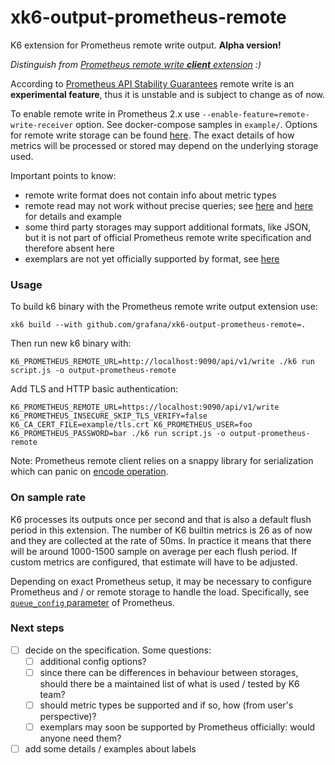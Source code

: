 # xk6-output-prometheus-remote

K6 extension for Prometheus remote write output. **Alpha version!**

*Distinguish from [Prometheus remote write **client** extension](https://github.com/grafana/xk6-client-prometheus-remote) :)*

According to [Prometheus API Stability Guarantees](https://prometheus.io/docs/prometheus/latest/stability/) remote write is an **experimental feature**, thus it is unstable and is subject to change as of now.

To enable remote write in Prometheus 2.x use `--enable-feature=remote-write-receiver` option. See docker-compose samples in `example/`. Options for remote write storage can be found [here](https://prometheus.io/docs/operating/integrations/). The exact details of how metrics will be processed or stored may depend on the underlying storage used.

Important points to know:

- remote write format does not contain info about metric types
- remote read may not work without precise queries; see [here](https://prometheus.io/docs/prometheus/latest/storage/#remote-storage-integrations) and [here](https://github.com/timescale/promscale/issues/64) for details and example
- some third party storages may support additional formats, like JSON, but it is not part of official Prometheus remote write specification and therefore absent here
- exemplars are not yet officially supported by format, see [here](https://github.com/prometheus/prometheus/issues/9317)

### Usage

To build k6 binary with the Prometheus remote write output extension use:

```
xk6 build --with github.com/grafana/xk6-output-prometheus-remote=. 
```

Then run new k6 binary with:

```
K6_PROMETHEUS_REMOTE_URL=http://localhost:9090/api/v1/write ./k6 run script.js -o output-prometheus-remote
```

Add TLS and HTTP basic authentication:

```
K6_PROMETHEUS_REMOTE_URL=https://localhost:9090/api/v1/write K6_PROMETHEUS_INSECURE_SKIP_TLS_VERIFY=false K6_CA_CERT_FILE=example/tls.crt K6_PROMETHEUS_USER=foo K6_PROMETHEUS_PASSWORD=bar ./k6 run script.js -o output-prometheus-remote
```

Note: Prometheus remote client relies on a snappy library for serialization which can panic on [encode operation](https://github.com/golang/snappy/blob/544b4180ac705b7605231d4a4550a1acb22a19fe/encode.go#L22).

### On sample rate

K6 processes its outputs once per second and that is also a default flush period in this extension. The number of K6 builtin metrics is 26 as of now and they are collected at the rate of 50ms. In practice it means that there will be around 1000-1500 sample on average per each flush period. If custom metrics are configured, that estimate will have to be adjusted.

Depending on exact Prometheus setup, it may be necessary to configure Prometheus and / or remote storage to handle the load. Specifically, see [`queue_config` parameter](https://prometheus.io/docs/practices/remote_write/) of Prometheus.

### Next steps

- [ ] decide on the specification. Some questions:
   - [ ] additional config options?
   - [ ] since there can be differences in behaviour between storages, should there be a maintained list of what is used / tested by K6 team?
   - [ ] should metric types be supported and if so, how (from user's perspective)?
   - [ ] exemplars may soon be supported by Prometheus officially: would anyone need them?
- [ ] add some details / examples about labels